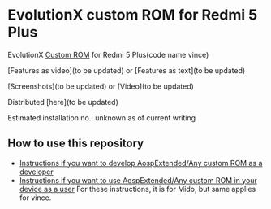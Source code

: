 EvolutionX custom ROM for Redmi 5 Plus
==============================

EvolutionX [Custom ROM](https://beebom.com/best-custom-roms-android-phones/) for Redmi 5 Plus(code name vince)

[Features as video](to be updated) or [Features as text](to be updated)

[Screenshots](to be updated) or [Video](to be updated)

Distributed [here](to be updated)

Estimated installation no.: unknown as of current writing

How to use this repository
-------------------

* [Instructions if you want to develop AospExtended/Any custom ROM as a developer](https://github.com/Apon77/mido-AospExtended-Apon77/blob/main/Instructions%20for%20developers.md)
* [Instructions if you want to use AospExtended/Any custom ROM in your device as a user](https://github.com/Apon77/mido-AospExtended-Apon77/blob/main/Instructions%20for%20users.md)
For these instructions, it is for Mido, but same applies for vince.